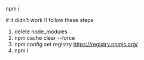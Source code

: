 npm i

if it didn't work !! follow these steps

1. delete node_modules
2. npm cache clear --force
3. npm config set registry https://registry.npmjs.org/
4. npm i
